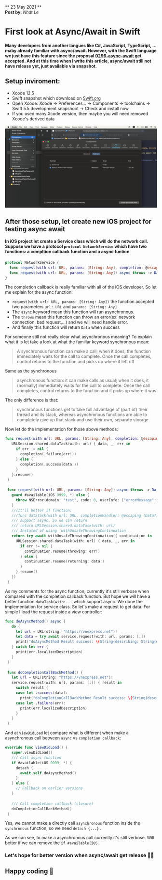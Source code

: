 ** 23 May 2021 **  
**Post by:** _Nhat Le_

# First look at Async/Await in Swift
#### Many developers from another langues like C#, JavaScript, TypeScript, ... maby already familiar with async/await. However, with the Swift language we just have this feature since the proposal [0296-async-await](https://github.com/apple/swift-evolution/blob/main/proposals/0296-async-await.md) get accepted. And at this time when I write this article, async/await still not have release yet, just available via snapshot.

## Setup inviroment:
+ Xcode 12.5
+ Swift snapshot which download on [Swift.org](https://swift.org/download/#snapshots)
+ Open Xcode: Xcode -> Preferences... -> Components -> toolchains -> Swift 5.5 development snapshoot -> Check and install now
+ If you used many Xcode version, then maybe you will need removed Xcode's derived data

![Like that](~/../../resources/xcodeInstallToolchains.png)

## After those setup, let create new iOS project for testing async await

#### In iOS project let create a Service class which will do the network call. Suppose we have a protocol `protocol NetworkService` which have two functions: a compltion callback function and a async funtion

```swift
protocol NetworkService {
  func request(with url: URL, params: [String: Any], completion: @escaping (Result<Data, Error>) -> Void)
  func request(with url: URL, params: [String: Any]) async throws -> Data
}
```

The completion callback is really familiar with all of the iOS developer. So let me explain for the async function:

+ `request(with url: URL, params: [String: Any])` the function accepted two parameters `url: URL` and `params: [String: Any]` 
 + The `async` keyword mean this function will run asynchronous.
 + The `throws` mean this function can throw an error(ex: network connection, bad request,...) and we will need handle error.
 + And finally this function will return `Data` when success

 For someone still not really clear what asynchronous meaning? To explain what it is let take a look at what the familiar keyword synchronous mean:

 >A synchronous function can make a call; when it does, the function immediately waits for the call to complete. Once the call completes, control returns to the function and picks up where it left off

Same as the synchronous

 > asynchronous function: it can make calls as usual; when it does, it (normally) immediately waits for the call to complete. Once the call completes, control returns to the function and it picks up where it was

 The only difference is that:
 >synchronous functions get to take full advantage of (part of) their thread and its stack, whereas asynchronous functions are able to completely give up that stack and use their own, separate storage

 Now let do the implementation for those above methods:

 ```swift
 func request(with url: URL, params: [String: Any], completion: @escaping (Result<Data, Error>) -> Void) {
    URLSession.shared.dataTask(with: url) { data, _, err in
      if err != nil {
        completion(.failure(err!))
      } else {
        completion(.success(data!))
      }
    }.resume()
  }
  
  func request(with url: URL, params: [String: Any]) async throws -> Data {
    guard #available(iOS 9999, *) else {
      throw NSError(domain: "test", code: 0, userInfo: ["errorMessage": "async await not available"])
    }
    ///It'll better if function:
    ///func dataTask(with url: URL, completionHandler: @escaping (Data?, URLResponse?, Error?) -> Void) -> URLSessionDataTask
    /// support async. So we can return
    /// return URLSession.shared.dataTask(with: url)
    /// Instated of using `withUnsafeThrowingContinuation`
    return try await withUnsafeThrowingContinuation({ continuation in
      URLSession.shared.dataTask(with: url) { data, _, err in
        if err != nil {
          continuation.resume(throwing: err!)
        } else {
          continuation.resume(returning: data!)
        }
      }.resume()
    })
  }
 ```

 As my comments for the async function, currently it's still verbose when compared with the completion callback function. But hope we will have a better function `dataTask(with:...` which support async. 
 We done the implementation for service class. So let's make a request to get data. For simple I load the request inside a view controller:

 ```swift
 func doAsyncMethod() async {
    do {
      let url = URL(string: "https://vnexpress.net")!
      let data = try await service.request(with: url, params: [:])
      print("doAsyncMethod Result success: \(String(describing: String(data: data, encoding: .utf8)))")
    } catch let err {
      print(err.localizedDescription)
    }
  }
  
  func doCompletionCallBackMethod() {
    let url = URL(string: "https://vnexpress.net")!
    service.request(with: url, params: [:]) { result in
      switch result {
      case let .success(data):
        print("doCompletionCallBackMethod Result success: \(String(describing: String(data: data, encoding: .utf8)))")
      case let .failure(err):
        print(err.localizedDescription)
      }
    }
  }
 ```

 And at `ViewDidLoad` let compare what is different when make a asynchronous call between `async` vs `completion callback`:
 ```swift
 override func viewDidLoad() {
    super.viewDidLoad()
    /// Call async function
    if #available(iOS 9999, *) {
      detach {
        await self.doAsyncMethod()
      }
    } else {
      // Fallback on earlier versions
    }
    
    /// Call completion callback (closure)
    doCompletionCallBackMethod()
  }
 ```

 Yes, we cannot make a directly call `asynchronous` function inside the `synchronous` function, so we need `detach {...}` .

 As we can see, to make a asynchronous call currently it's still verbose.
Will better if we can remove the `if #available(iOS`.

 ### Let's hope for better version when async/await get release 👨‍💻
 
 ## Happy coding 🎉